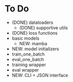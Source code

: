 # To Do
- (DONE) dataloaders
  - (DONE) supportive utils
- (DONE) loss functions
- basic models
  - NEW: mamba
- NEW: model initializers
- train_one_batch
- eval_one_batch
- training wrapper
- eval wrapper
- NEW: CLI + JSON interface
